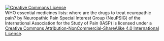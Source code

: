 <a rel="license" href="http://creativecommons.org/licenses/by-nc-sa/4.0/"><img alt="Creative Commons License" style="border-width:0" src="https://i.creativecommons.org/l/by-nc-sa/4.0/88x31.png" /></a><br /><span xmlns:dct="http://purl.org/dc/terms/" property="dct:title">WHO essential medicines lists: where are the drugs to treat neuropathic pain?</span> by <span xmlns:cc="http://creativecommons.org/ns#" property="cc:attributionName">Neuropathic Pain Special Interest Group (NeuPSIG) of the International Association for the Study of Pain (IASP)</span> is licensed under a <a rel="license" href="http://creativecommons.org/licenses/by-nc-sa/4.0/">Creative Commons Attribution-NonCommercial-ShareAlike 4.0 International License</a>.